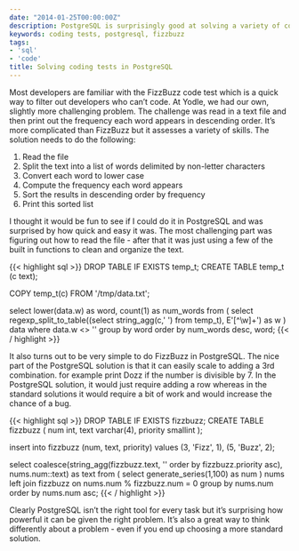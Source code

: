 ```yaml
---
date: "2014-01-25T00:00:00Z"
description: PostgreSQL is surprisingly good at solving a variety of coding tests.
keywords: coding tests, postgresql, fizzbuzz
tags:
- 'sql'
- 'code'
title: Solving coding tests in PostgreSQL
---
```


Most developers are familiar with the FizzBuzz code test which is a quick way to filter out developers who can’t code. At Yodle, we had our own, slightly more challenging problem. The challenge was read in a text file and then print out the frequency each word appears in descending order. It’s more complicated than FizzBuzz but it assesses a variety of skills. The solution needs to do the following:

<ol>
  <li>Read the file</li>
  <li>Split the text into a list of words delimited by non-letter characters</li>
  <li>Convert each word to lower case</li>
  <li>Compute the frequency each word appears</li>
  <li>Sort the results in descending order by frequency</li>
  <li>Print this sorted list</li>
</ol>

I thought it would be fun to see if I could do it in PostgreSQL and was surprised by how quick and easy it was. The most challenging part was figuring out how to read the file - after that it was just using a few of the built in functions to clean and organize the text.

{{< highlight sql >}}
DROP TABLE IF EXISTS temp_t;
CREATE TABLE temp_t (c text);

COPY temp_t(c) FROM '/tmp/data.txt';

select lower(data.w) as word, count(1) as num_words
from (
  select regexp_split_to_table((select string_agg(c,' ') from temp_t), E'[^\\w]+') as w
) data
where data.w <> ''
group by word
order by num_words desc, word;
{{< / highlight >}}

It also turns out to be very simple to do FizzBuzz in PostgreSQL. The nice part of the PostgreSQL solution is that it can easily scale to adding a 3rd combination. for example print Dozz if the number is divisible by 7. In the PostgreSQL solution, it would just require adding a row whereas in the standard solutions it would require a bit of work and would increase the chance of a bug.

{{< highlight sql >}}
DROP TABLE IF EXISTS fizzbuzz;
CREATE TABLE fizzbuzz (
  num int,
  text varchar(4),
  priority smallint
);

insert into fizzbuzz (num, text, priority) values (3, 'Fizz', 1), (5, 'Buzz', 2);

select coalesce(string_agg(fizzbuzz.text, '' order by fizzbuzz.priority asc), nums.num::text) as text
from (
  select generate_series(1,100) as num
) nums
left join fizzbuzz on nums.num % fizzbuzz.num = 0
group by nums.num
order by nums.num asc;
{{< / highlight >}}

Clearly PostgreSQL isn’t the right tool for every task but it’s surprising how powerful it can be given the right problem. It’s also a great way to think differently about a problem - even if you end up choosing a more standard solution.
